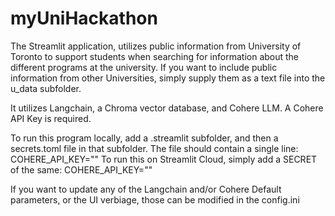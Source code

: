 # myUniHackathon
The Streamlit application, utilizes public information from University of Toronto to support students when searching for information about the different programs at the university. 
If you want to include public information from other Universities, simply supply them as a text file into the u_data subfolder. 

It utilizes Langchain, a Chroma vector database, and Cohere LLM. 
A Cohere API Key is required.

To run this program locally, add a .streamlit subfolder, and then a secrets.toml file in that subfolder.
The file should contain a single line: COHERE_API_KEY="<ENTER YOUR COHERE API KEY HERE>"
To run this on Streamlit Cloud, simply add a SECRET of the same: COHERE_API_KEY="<ENTER YOUR COHERE API KEY HERE>"

If you want to update any of the Langchain and/or Cohere Default parameters, or the UI verbiage, those can be modified in the config.ini

